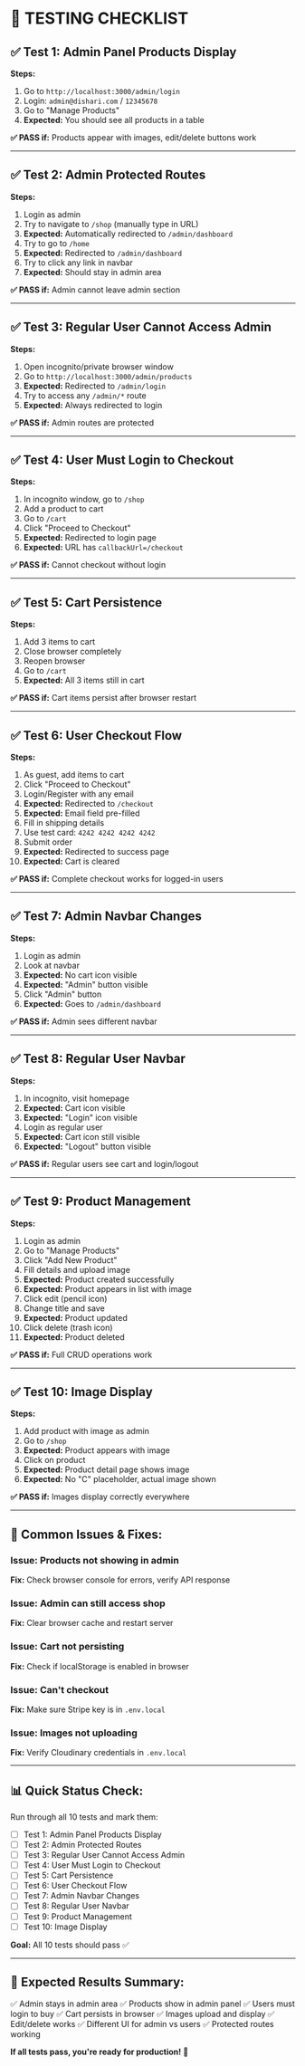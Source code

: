 # 🧪 TESTING CHECKLIST

## ✅ **Test 1: Admin Panel Products Display**

**Steps:**
1. Go to `http://localhost:3000/admin/login`
2. Login: `admin@dishari.com` / `12345678`
3. Go to "Manage Products"
4. **Expected:** You should see all products in a table

**✅ PASS if:** Products appear with images, edit/delete buttons work

---

## ✅ **Test 2: Admin Protected Routes**

**Steps:**
1. Login as admin
2. Try to navigate to `/shop` (manually type in URL)
3. **Expected:** Automatically redirected to `/admin/dashboard`
4. Try to go to `/home`
5. **Expected:** Redirected to `/admin/dashboard`
6. Try to click any link in navbar
7. **Expected:** Should stay in admin area

**✅ PASS if:** Admin cannot leave admin section

---

## ✅ **Test 3: Regular User Cannot Access Admin**

**Steps:**
1. Open incognito/private browser window
2. Go to `http://localhost:3000/admin/products`
3. **Expected:** Redirected to `/admin/login`
4. Try to access any `/admin/*` route
5. **Expected:** Always redirected to login

**✅ PASS if:** Admin routes are protected

---

## ✅ **Test 4: User Must Login to Checkout**

**Steps:**
1. In incognito window, go to `/shop`
2. Add a product to cart
3. Go to `/cart`
4. Click "Proceed to Checkout"
5. **Expected:** Redirected to login page
6. **Expected:** URL has `callbackUrl=/checkout`

**✅ PASS if:** Cannot checkout without login

---

## ✅ **Test 5: Cart Persistence**

**Steps:**
1. Add 3 items to cart
2. Close browser completely
3. Reopen browser
4. Go to `/cart`
5. **Expected:** All 3 items still in cart

**✅ PASS if:** Cart items persist after browser restart

---

## ✅ **Test 6: User Checkout Flow**

**Steps:**
1. As guest, add items to cart
2. Click "Proceed to Checkout"
3. Login/Register with any email
4. **Expected:** Redirected to `/checkout`
5. **Expected:** Email field pre-filled
6. Fill in shipping details
7. Use test card: `4242 4242 4242 4242`
8. Submit order
9. **Expected:** Redirected to success page
10. **Expected:** Cart is cleared

**✅ PASS if:** Complete checkout works for logged-in users

---

## ✅ **Test 7: Admin Navbar Changes**

**Steps:**
1. Login as admin
2. Look at navbar
3. **Expected:** No cart icon visible
4. **Expected:** "Admin" button visible
5. Click "Admin" button
6. **Expected:** Goes to `/admin/dashboard`

**✅ PASS if:** Admin sees different navbar

---

## ✅ **Test 8: Regular User Navbar**

**Steps:**
1. In incognito, visit homepage
2. **Expected:** Cart icon visible
3. **Expected:** "Login" icon visible
4. Login as regular user
5. **Expected:** Cart icon still visible
6. **Expected:** "Logout" button visible

**✅ PASS if:** Regular users see cart and login/logout

---

## ✅ **Test 9: Product Management**

**Steps:**
1. Login as admin
2. Go to "Manage Products"
3. Click "Add New Product"
4. Fill details and upload image
5. **Expected:** Product created successfully
6. **Expected:** Product appears in list with image
7. Click edit (pencil icon)
8. Change title and save
9. **Expected:** Product updated
10. Click delete (trash icon)
11. **Expected:** Product deleted

**✅ PASS if:** Full CRUD operations work

---

## ✅ **Test 10: Image Display**

**Steps:**
1. Add product with image as admin
2. Go to `/shop`
3. **Expected:** Product appears with image
4. Click on product
5. **Expected:** Product detail page shows image
6. **Expected:** No "C" placeholder, actual image shown

**✅ PASS if:** Images display correctly everywhere

---

## 🐛 **Common Issues & Fixes:**

### Issue: Products not showing in admin
**Fix:** Check browser console for errors, verify API response

### Issue: Admin can still access shop
**Fix:** Clear browser cache and restart server

### Issue: Cart not persisting
**Fix:** Check if localStorage is enabled in browser

### Issue: Can't checkout
**Fix:** Make sure Stripe key is in `.env.local`

### Issue: Images not uploading
**Fix:** Verify Cloudinary credentials in `.env.local`

---

## 📊 **Quick Status Check:**

Run through all 10 tests and mark them:

- [ ] Test 1: Admin Panel Products Display
- [ ] Test 2: Admin Protected Routes
- [ ] Test 3: Regular User Cannot Access Admin
- [ ] Test 4: User Must Login to Checkout
- [ ] Test 5: Cart Persistence
- [ ] Test 6: User Checkout Flow
- [ ] Test 7: Admin Navbar Changes
- [ ] Test 8: Regular User Navbar
- [ ] Test 9: Product Management
- [ ] Test 10: Image Display

**Goal:** All 10 tests should pass ✅

---

## 🎯 **Expected Results Summary:**

✅ Admin stays in admin area
✅ Products show in admin panel
✅ Users must login to buy
✅ Cart persists in browser
✅ Images upload and display
✅ Edit/delete works
✅ Different UI for admin vs users
✅ Protected routes working

**If all tests pass, you're ready for production! 🚀**

